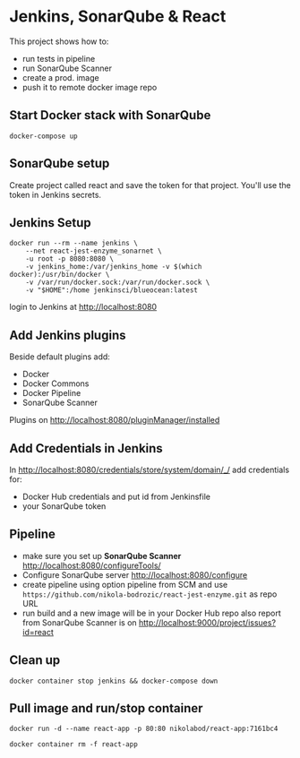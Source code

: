 # Jenkins, SonarQube & React

This project shows how to:

- run tests in pipeline
- run SonarQube Scanner
- create a prod. image
- push it to remote docker image repo

## Start Docker stack with SonarQube

```shell
docker-compose up
```
## SonarQube setup

Create project called react and save the token for that project. You'll use the token in Jenkins secrets.

## Jenkins Setup

```shell
docker run --rm --name jenkins \
    --net react-jest-enzyme_sonarnet \
    -u root -p 8080:8080 \
    -v jenkins_home:/var/jenkins_home -v $(which docker):/usr/bin/docker \
    -v /var/run/docker.sock:/var/run/docker.sock \
    -v "$HOME":/home jenkinsci/blueocean:latest
```

login to Jenkins at <http://localhost:8080>

## Add Jenkins plugins

Beside default plugins add:

- Docker
- Docker Commons
- Docker Pipeline
- SonarQube Scanner

Plugins on <http://localhost:8080/pluginManager/installed>

## Add Credentials in Jenkins

In <http://localhost:8080/credentials/store/system/domain/_/> add credentials for:

- Docker Hub credentials and put id from Jenkinsfile
- your SonarQube token

## Pipeline

- make sure you set up **SonarQube Scanner** <http://localhost:8080/configureTools/>
- Configure SonarQube server <http://localhost:8080/configure>
- create pipeline using option pipeline from SCM and use `https://github.com/nikola-bodrozic/react-jest-enzyme.git` as repo URL
- run build and a new image will be in your Docker Hub repo also report from SonarQube Scanner is on <http://localhost:9000/project/issues?id=react>

## Clean up

```shell
docker container stop jenkins && docker-compose down
```

## Pull image and run/stop container

```shell
docker run -d --name react-app -p 80:80 nikolabod/react-app:7161bc4
```

```shell
docker container rm -f react-app
```

